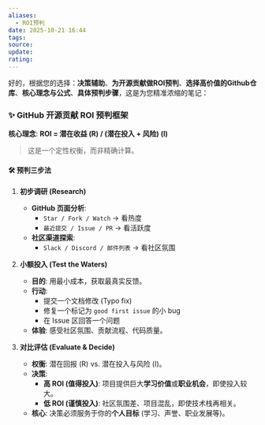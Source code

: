 ```yaml
---
aliases:
  - ROI预判
date: 2025-10-21 16:44
tags:
source:
update:
rating:
---
```

好的，根据您的选择：**决策辅助**、**为开源贡献做ROI预判**、**选择高价值的Github仓库**、**核心理念与公式**、**具体预判步骤**，这是为您精准浓缩的笔记：

### ✨ GitHub 开源贡献 ROI 预判框架

**核心理念**: **ROI = 潜在收益 (R) / (潜在投入 + 风险) (I)**
> 这是一个定性权衡，而非精确计算。

#### 🛠️ 预判三步法

1.  **初步调研 (Research)**
    *   **GitHub 页面分析**:
        *   `Star / Fork / Watch` -> 看热度
        *   `最近提交 / Issue / PR` -> 看活跃度
    *   **社区渠道探索**:
        *   `Slack / Discord / 邮件列表` -> 看社区氛围

2.  **小额投入 (Test the Waters)**
    *   **目的**: 用最小成本，获取最真实反馈。
    *   **行动**:
        *   提交一个文档修改 (Typo fix)
        *   修复一个标记为 `good first issue` 的小 bug
        *   在 Issue 区回答一个问题
    *   **体验**: 感受社区氛围、贡献流程、代码质量。

3.  **对比评估 (Evaluate & Decide)**
    *   **权衡**: 潜在回报 (R) vs. 潜在投入与风险 (I)。
    *   **决策**:
        *   **高 ROI (值得投入)**: 项目提供巨大**学习价值**或**职业机会**，即使投入较大。
        *   **低 ROI (谨慎投入)**: 社区氛围差、项目混乱，即使技术栈再相关。
    *   **核心**: 决策必须服务于你的**个人目标** (学习、声誉、职业发展等)。